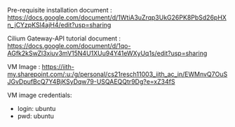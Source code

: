 Pre-requisite installation document : https://docs.google.com/document/d/1WtiA3uZrqp3UkG26PK8PbSd26pHXn_jCYzpKSl4ajH4/edit?usp=sharing

Cilium Gateway-API tutorial document : https://docs.google.com/document/d/1qo-AGfk2kSwZl3xiuv3mV15N4U1XUu94Y41eWXyUq1s/edit?usp=sharing

VM Image : https://iith-my.sharepoint.com/:u:/g/personal/cs21resch11003_iith_ac_in/EWMnvQ7OuSJGvDpufBcQ7Y4BjKSyDqw79-USQAEQQtr9Dg?e=xZ34fS

VM image credentials:
  - login: ubuntu
  - pwd: ubuntu
